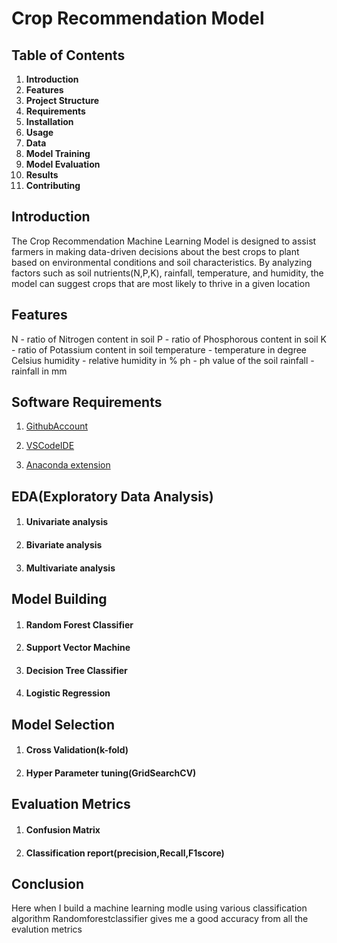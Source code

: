 # Crop Recommendation Model 


## Table of Contents
1. **Introduction**
2. **Features**
3. **Project Structure**
4. **Requirements**
5. **Installation**
6. **Usage**
7. **Data**
8. **Model Training**
9. **Model Evaluation**
10. **Results**
11. **Contributing**

## Introduction

The Crop Recommendation Machine Learning Model is designed to assist farmers in making data-driven decisions about the best crops to plant based on environmental conditions and soil characteristics. By analyzing factors such as soil nutrients(N,P,K), rainfall, temperature, and humidity, the model can suggest crops that are most likely to thrive in a given location

## Features

N - ratio of Nitrogen content in soil
P - ratio of Phosphorous content in soil
K - ratio of Potassium content in soil
temperature - temperature in degree Celsius
humidity - relative humidity in %
ph - ph value of the soil
rainfall - rainfall in mm

## Software Requirements

1. [GithubAccount](https://github.com)

2. [VSCodeIDE](https://code.visualstudio.com)

3. [Anaconda extension](https://www.anaconda.com)

## EDA(Exploratory Data Analysis)
1. #### Univariate analysis
2. #### Bivariate analysis
3. #### Multivariate analysis

## Model Building 
1. #### Random Forest Classifier
2. #### Support Vector Machine
3. #### Decision Tree Classifier
4. #### Logistic Regression

## Model Selection
1. #### Cross Validation(k-fold)
2. #### Hyper Parameter tuning(GridSearchCV)

## Evaluation Metrics
1. #### Confusion Matrix
2. #### Classification report(precision,Recall,F1score)

## Conclusion 
Here when I build a machine learning modle using various classification algorithm Randomforestclassifier gives me a good accuracy from all the evalution metrics






   


